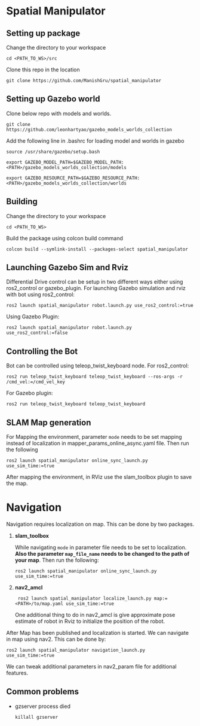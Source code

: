 # Spatial Manipulator

## Setting up package
Change the directory to your workspace

    cd <PATH_TO_WS>/src

Clone this repo in the location

    git clone https://github.com/ManishGru/spatial_manipulator

## Setting up Gazebo world

Clone below repo with models and worlds. 

    git clone https://github.com/leonhartyao/gazebo_models_worlds_collection

Add the following line in .bashrc for loading model and worlds in gazebo

    source /usr/share/gazebo/setup.bash

    export GAZEBO_MODEL_PATH=$GAZEBO_MODEL_PATH:<PATH>/gazebo_models_worlds_collection/models
    
    export GAZEBO_RESOURCE_PATH=$GAZEBO_RESOURCE_PATH:<PATH>/gazebo_models_worlds_collection/worlds

## Building 

Change the directory to your workspace

    cd <PATH_TO_WS>

Build the package using colcon build command

    colcon build --symlink-install --packages-select spatial_manipulator

## Launching Gazebo Sim and Rviz

Differential Drive control can be setup in two different ways either using ros2_control or gazebo_plugin. For launching Gazebo simulation and rviz with bot using ros2_control:

    ros2 launch spatial_manipulator robot.launch.py use_ros2_control:=true

Using Gazebo Plugin:

    ros2 launch spatial_manipulator robot.launch.py use_ros2_control:=false



## Controlling the Bot

Bot can be controlled using teleop_twist_keyboard node.
For ros2_control: 

    ros2 run teleop_twist_keyboard teleop_twist_keyboard --ros-args -r /cmd_vel:=/cmd_vel_key


For Gazebo plugin: 

    ros2 run teleop_twist_keyboard teleop_twist_keyboard

## SLAM Map generation

For Mapping the environment, parameter `mode` needs to be set mapping instead of localization in mapper_params_online_async.yaml file. Then run the following

    ros2 launch spatial_manipulator online_sync_launch.py use_sim_time:=true

After mapping the environment, in RViz use the slam_toolbox plugin to save the map.

# Navigation
Navigation requires localization on map. This can be done by two packages.

1. **slam_toolbox**

    While navigating `mode` in parameter file needs to be set to localization. **Also the parameter `map_file_name` needs to be changed to the path of your map**. Then run the following:

       ros2 launch spatial_manipulator online_sync_launch.py use_sim_time:=true

2. **nav2_amcl**

        ros2 launch spatial_manipulator localize_launch.py map:=<PATH>/to/map.yaml use_sim_time:=true

    One additional thing to do in nav2_amcl is give approximate pose estimate of robot in Rviz to initialize the position of the robot.


After Map has been published and localization is started. We can navigate in map using nav2. This can be done by:

    ros2 launch spatial_manipulator navigation_launch.py use_sim_time:=true

We can tweak additional parameters in nav2_param file for additional features.

## Common problems

- gzserver process died

      killall gzserver